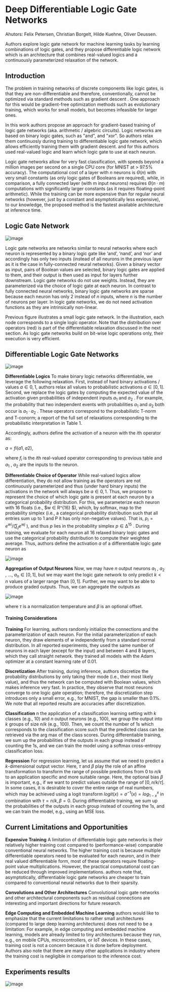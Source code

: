 #  Deep Differentiable Logic Gate Networks

Ahutors: Felix Petersen, Christian Borgelt, Hilde Kuehne, Oliver Deussen.

Authors explore logic gate network for machine learning tasks by learning combinations of logic gates, and they propose differentiable logic network which is an architecture that combines real-valued logics and a continuously parameterized relaxation of the network.

## Introduction

The problem in training networks of discrete components like logic gates, is that they are non-differentiable and therefore, conventionally, cannot be optimized via standard methods such as gradient descent . One approach for this would be gradient-free optimization methods such as evolutionary training, which works for small models, but becomes infeasible for larger ones.

In this work authors propose an approach for gradient-based training of logic gate networks (aka. arithmetic / algebric circuits). Logic networks are based on binary logic gates, such as "and", and "xor". So authors relax them continuosly during training to differentiable logic gate network, which allows efficiently training them with gradient descent. and for this authors used real-valued logic and learn which logic gate to use at each neuron.

Logic gate networks allow for very fast classification, with speeds beyond a million images per second on a single CPU core (for MNIST at > 97.5% accuracy). The computational cost of a layer with $n$ neurons is $Θ(n)$ with very small constants (as only logic gates of Booleans are required), while, in comparison, a fully connected layer (with m input neurons) requires $Θ(n · m)$ computations with significantly larger constants (as it requires floating-point arithmetic). While the training can be more expensive than for regular neural networks (however, just by a constant and asymptotically less expensive), to our knowledge, the proposed method is the fastest available architecture at inference time.

## Logic Gate Network

![image](https://user-images.githubusercontent.com/59775002/212854366-c389b284-57a3-4258-9ee5-210cbb58b524.png)


Logic gate networks are networks similar to neural networks where each neuron is represented by a binary logic gate like ‘and’, ‘nand’, and ‘nor’ and accordingly has only two inputs (instead of all neurons in the previous layer as it is the case in fully-connected neural networks). Given a binary vector as input, pairs of Boolean values are selected, binary logic gates are applied to them, and their output is then used as input for layers further downstream. Logic gate networks do not use weights. Instead, they are parameterized via the choice of logic gate at each neuron. In contrast to fully connected neural networks, binary logic gate networks are sparse because each neuron has only 2 instead of $n$ inputs, where $n$ is the number of neurons per layer. In logic gate networks, we do not need activation functions as they are intrinsically non-linear.

Previous figure illustrates a small logic gate network. In the illustration, each node corresponds to a single logic operator. Note that the distribution over operators (red) is part of the differentiable relaxation discussed in the next section.
As logic gate networks build on bit-wise logic operations only, their execution is very efficient.

## Differentiable Logic Gate Networks

![image](https://user-images.githubusercontent.com/59775002/212854506-581d4efc-ae84-4510-8870-a310d01095d3.png)

**Differentiable Logics** To make binary logic networks differentiable, we leverage the following relaxation. First, instead of hard binary activations / values $a ∈ {0, 1}$, authors relax all values to probabilistic activations $a ∈ [0, 1]$. Second, we replace the logic gates by computing the expected value of the activation given probabilities of independent inputs $a_1$ and $a_2$ . For example, the probability that two independent events with probabilities $a_1$ and $a_2$ both occur is $a_1 · a_2$ . These operators correspond to the probabilistic T-norm and T-conorm; a report of the full set of relaxations corresponding to the probabilistic interpretation in Table 1.

Accordingly, authors define the activation of a neuron with the $i$th operator as:

$a = f i (a 1 , a 2 ) ,$

where $f_i$ is the $i$th real-valued operator corresponding to previous table and $a_1$ , $a_2$ are the inputs to the neuron.

**Differentiable Choice of Operator** While real-valued logics allow differentiation, they do not allow training as the operators are not continuously parameterized and thus (under hard binary inputs) the activations in the network will always be $a ∈ {0, 1}$. Thus, we propose to represent the choice of which logic gate is present at each neuron by a categorical probability distribution. For this, we parameterize each neuron with 16 floats (i.e., $w ∈ R^{16} $), which, by softmax, map to the probability simplex (i.e., a categorical probability distribution
such that all entries sum up to 1 and P it has only non-negative values). That is, $p_i = e^{wi} /( \sum_j e^{wj}$ ), and thus $p$ lies in the probability simplex $p ∈ ∆^{15}$ . During training, we evaluate for each neuron all 16 relaxed binary logic gates and use the categorical probability distribution to compute their weighted average. Thus, authors define the activation $a$ of a differentiable logic gate neuron as

![image](https://user-images.githubusercontent.com/59775002/212854662-4814e77b-ec60-48fa-b077-09a4eebb6aad.png)

**Aggregation of Output Neurons** Now, we may have $n$ output neurons $a_1$ , $a_2$ , ..., $a_n ∈ [0, 1]$, but we may want the logic gate network to only predict $k < n$ values of a larger range than $[0, 1]$. Further, we may want to be able to produce graded outputs. Thus, we can aggregate the outputs as

![image](https://user-images.githubusercontent.com/59775002/212854736-da4b3cd3-2e2d-4f11-8912-cfe2967acc06.png)

where $τ$ is a normalization temperature and $β$ is an optional offset.

#### Training Considerations

**Training** For learning, authors randomly initialize the connections and the parameterization of each neuron. For the initial parameterization of each neuron, they draw elements of $w$ independently from a standard normal distribution. In all reported experiments, they used the same number of neurons in each layer (except for the input) and between 4 and 8 layers, which they call straight network. they trained all models with the Adam optimizer at a constant learning rate of 0.01.

**Discretization** After training, during inference, authors discretize the probability distributions by only taking their mode (i.e., their most likely value), and thus the network can be computed with Boolean values, which makes inference very fast. In practice, they observe that most neurons converge to one logic gate operation; therefore, the discretization step introduces only a small error, e.g., for MNIST, the gap is smaller than 0.1%. We note that all reported results are accuracies after discretization.

**Classification** n the application of a classification learning setting with $k$ classes (e.g., 10) and $n$ output neurons (e.g., $1 00$), we group the output into $k$ groups of size $n/k$ (e.g., 100). Then, we count the number of $1$s which corresponds to the classification score such that the predicted class can be retrieved via the arg max of the class scores. During differentiable training, we sum up the probabilities of the outputs in each group instead of counting the 1s, and we can train the model using a softmax cross-entropy classification loss.

**Regression** For regression learning, let us assume that we need to predict a $k$-dimensional output vector. Here, $τ$ and $β$ play the role of an affine transformation to transform the range of possible predictions from $0$ to $n/k$ to an application specific and more suitable range. Here, the optional bias $β$ is important, e.g., if we want to predict values outside the range of $[0, n/k/τ ]$. In some cases, it is desirable to cover the entire range of real numbers, which may be achieved using a logit transform $logit(x) = σ^{−1} (x) = log{^x_{1−x}}$ in combination with $τ = n/k, β = 0$. During differentiable training, we sum up the probabilities of the outputs in each group instead of counting the 1s, and we can train the model, e.g., using an MSE loss.

## Current Limitations and Opportunities

**Expensive Training** A limitation of differentiable logic gate networks is their relatively higher training cost compared to (performance-wise) comparable conventional neural networks. The higher training cost is because multiple differentiable operators need to be evaluated for each neuron, and in their real valued differentiable form, most of these operators require floating-point value multiplications. However, the practical computational cost can be reduced through improved implementations. authors note that, asymptotically, differentiable logic gate networks are cheaper to train compared to conventional neural networks due to their sparsity.

**Convolutions and Other Architectures** Convolutional logic gate networks and other architectural components such as residual connections are interesting and important directions for future research.

**Edge Computing and Embedded Machine Learning** authors would like to emphasize that the current limitations to rather small architectures (compared to large deep learning architectures) does not need to be a limitation: For example, in edge computing and embedded machine learning, models are already limited to tiny architectures because they run, e.g., on mobile CPUs, microcontrollers, or IoT devices. In these cases, training cost is not a concern because it is done before deployment.
Authors also note that there are many other applications in industry where the training cost is negligible in comparison to the inference cost.

## Experiments results

![image](https://user-images.githubusercontent.com/59775002/212854870-010fb832-265a-4e4e-8519-3b2ade241046.png)
